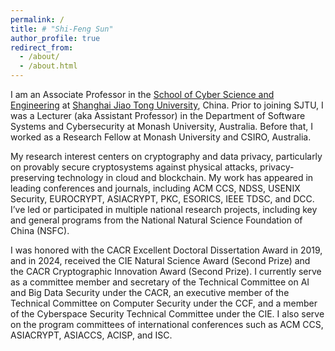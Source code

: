 ```yaml
---
permalink: /
title: # "Shi-Feng Sun"
author_profile: true
redirect_from: 
  - /about/
  - /about.html
---
```


I am an Associate Professor in the [School of Cyber Science and Engineering](https://infosec.sjtu.edu.cn/index.aspx) at [Shanghai Jiao Tong University](https://www.sjtu.edu.cn/), China. Prior to joining SJTU, I was a Lecturer (aka Assistant Professor) in the Department of Software Systems and Cybersecurity at Monash University, Australia. Before that, I worked as a Research Fellow at Monash University and CSIRO, Australia. 

My research interest centers on cryptography and data privacy, particularly on provably secure cryptosystems against physical attacks, privacy-preserving technology in cloud and blockchain. My work has appeared in leading conferences and journals, including ACM CCS, NDSS, USENIX Security, EUROCRYPT, ASIACRYPT, PKC, ESORICS, IEEE TDSC, and DCC. I’ve led or participated in multiple national research projects, including key and general programs from the National Natural Science Foundation of China (NSFC).

I was honored with the CACR Excellent Doctoral Dissertation Award in 2019, and in 2024, received the CIE Natural Science Award (Second Prize) and the CACR Cryptographic Innovation Award (Second Prize). I currently serve as a committee member and secretary of the Technical Committee on AI and Big Data Security under the CACR, an executive member of the Technical Committee on Computer Security under the CCF, and a member of the Cyberspace Security Technical Committee under the CIE. I also serve on the program committees of international conferences such as ACM CCS, ASIACRYPT, ASIACCS, ACISP, and ISC.
